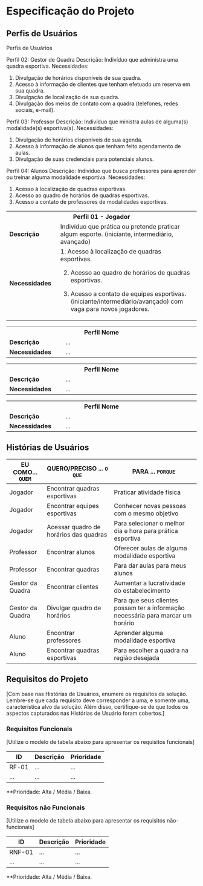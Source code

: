 # Especificação do Projeto

## Perfis de Usuários

Perfis de Usuários

Perfil 02: Gestor de Quadra
Descrição:
Indivíduo que administra uma quadra esportiva. 
Necessidades:
1. Divulgação de horários disponíveis de sua quadra. 
2. Acesso à informação de clientes que tenham efetuado um reserva em sua quadra.
3. Divulgação de localização de sua quadra.
4. Divulgação dos meios de contato com a quadra (telefones, redes sociais, e-mail).

Perfil 03: Professor
Descrição:
Indivíduo que ministra aulas de alguma(s) modalidade(s) esportiva(s).
Necessidades:
1. Divulgação de horários disponíveis de sua agenda.
2. Acesso à informação de alunos que tenham feito agendamento de aulas.
3. Divulgação de suas credenciais para potenciais alunos.

Perfil 04: Alunos
Descrição:
Indivíduo que busca professores para aprender ou treinar alguma modalidade esportiva.
Necessidades:
1. Acesso à localização de quadras esportivas.
2. Acesso ao quadro de horários de quadras esportivas.
3. Acesso a contato de professores de modalidades esportivas.


<table>
<tbody>
<tr align=center>
<th colspan="2">Perfil 01 - Jogador </th>
</tr>
<tr>
<td width="150px"><b>Descrição</b></td>
<td width="600px">Indivíduo que prática ou pretende praticar algum esporte. (iniciante, intermediário, avançado)</td>
</tr>
<tr>
<td><b>Necessidades</b></td>
<td>
1. Acesso à localização de quadras esportivas.

2. Acesso ao quadro de horários de quadras esportivas.

3. Acesso a contato de equipes esportivas. (iniciante/intermediário/avançado) com vaga para novos jogadores.</td>
</tr>
</tbody>
</table>

<table>
<tbody>
<tr align=center>
<th colspan="2">Perfil Nome </th>
</tr>
<tr>
<td width="150px"><b>Descrição</b></td>
<td width="600px">...</td>
</tr>
<tr>
<td><b>Necessidades</b></td>
<td>...</td>
</tr>
</tbody>
</table>

<table>
<tbody>
<tr align=center>
<th colspan="2">Perfil Nome </th>
</tr>
<tr>
<td width="150px"><b>Descrição</b></td>
<td width="600px">...</td>
</tr>
<tr>
<td><b>Necessidades</b></td>
<td>...</td>
</tr>
</tbody>
</table>

<table>
<tbody>
<tr align=center>
<th colspan="2">Perfil Nome </th>
</tr>
<tr>
<td width="150px"><b>Descrição</b></td>
<td width="600px">...</td>
</tr>
<tr>
<td><b>Necessidades</b></td>
<td>...</td>
</tr>
</tbody>
</table>

## Histórias de Usuários


|EU COMO... `QUEM`   | QUERO/PRECISO ... `O QUE`            |PARA ... `PORQUE`                                                                |
|--------------------|--------------------------------------|---------------------------------------------------------------------------------|
| Jogador            | Encontrar quadras esportivas         | Praticar atividade física                                                       |
| Jogador            | Encontrar equipes esportivas         | Conhecer novas pessoas com o mesmo objetivo                                     |
| Jogador            | Acessar quadro de horários das quadras | Para selecionar o melhor dia e hora para prática esportiva                    |
| Professor          | Encontrar alunos                     | Oferecer aulas de alguma modalidade esportiva                                   |
| Professor          | Encontrar quadras                    | Para dar aulas para meus alunos                                                 |
| Gestor da Quadra   | Encontrar clientes                   | Aumentar a lucratividade do estabelecimento                                     |
| Gestor da Quadra   | Divulgar quadro de horários          | Para que seus clientes possam ter a informação necessária para marcar um horário|
| Aluno              | Encontrar professores                 | Aprender alguma modalidade esportiva                                           |
| Aluno              | Encontrar quadras esportivas         | Para escolher a quadra na região desejada                                       |

## Requisitos do Projeto

[Com base nas Histórias de Usuários, enumere os requisitos da solução. Lembre-se que cada requisito deve corresponder a uma, e somente uma, característica alvo da solução. Além disso, certifique-se de que todos os aspectos capturados nas Histórias de Usuário foram cobertos.]

### Requisitos Funcionais

[Utilize o modelo de tabela abaixo para apresentar os requisitos funcionais]

|ID    | Descrição                | Prioridade |
|-------|---------------------------------|----|
| RF-01 |  ...                    | ...   | 
|  ...  |  ...                    | ...   |

**Prioridade: Alta / Média / Baixa. 

### Requisitos não Funcionais

[Utilize o modelo de tabela abaixo para apresentar os requisitos não-funcionais]

|ID      | Descrição               |Prioridade |
|--------|-------------------------|----|
| RNF-01 |  ...                    | ...   | 
| ...    |  ...                    | ...   | 

**Prioridade: Alta / Média / Baixa. 

